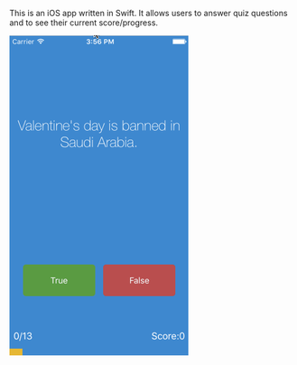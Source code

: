 This is an iOS app written in Swift. It allows users to answer quiz questions and to see their current score/progress.

![App Demo](https://github.com/yvoxu/Quizzler-iOS/blob/master/Quizzler-app-demo.gif)
